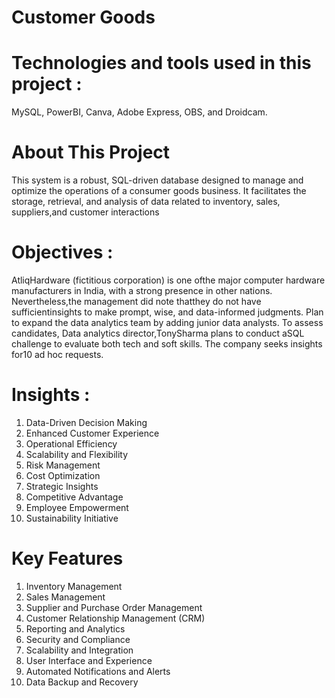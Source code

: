 # Customer Goods

# Technologies and tools used in this project :
MySQL, PowerBI, Canva, Adobe Express, OBS, and Droidcam.

# About This Project
This system is a robust, SQL-driven database designed to manage and optimize the operations of a consumer
goods business. It facilitates the storage, retrieval, and analysis of data related to inventory, sales, suppliers,and customer interactions

# Objectives :
AtliqHardware (fictitious corporation) is one ofthe major computer hardware manufacturers in India, with a strong presence in other nations. Nevertheless,the management
did note thatthey do not have sufficientinsights to make prompt, wise, and data-informed judgments. Plan to expand the data analytics team by adding junior data
analysts. To assess candidates, Data analytics director,TonySharma plans to conduct aSQL challenge to evaluate both tech and soft skills. The company seeks insights for10 ad hoc requests.

# Insights :
1. Data-Driven Decision Making
2. Enhanced Customer Experience
3. Operational Efficiency
4. Scalability and Flexibility
5. Risk Management
6. Cost Optimization
7. Strategic Insights
8. Competitive Advantage
9. Employee Empowerment
10. Sustainability Initiative

# Key Features
1. Inventory Management
2. Sales Management
3. Supplier and Purchase Order Management
4. Customer Relationship Management (CRM)
5. Reporting and Analytics
6. Security and Compliance
7. Scalability and Integration
8. User Interface and Experience
9. Automated Notifications and Alerts
10. Data Backup and Recovery
